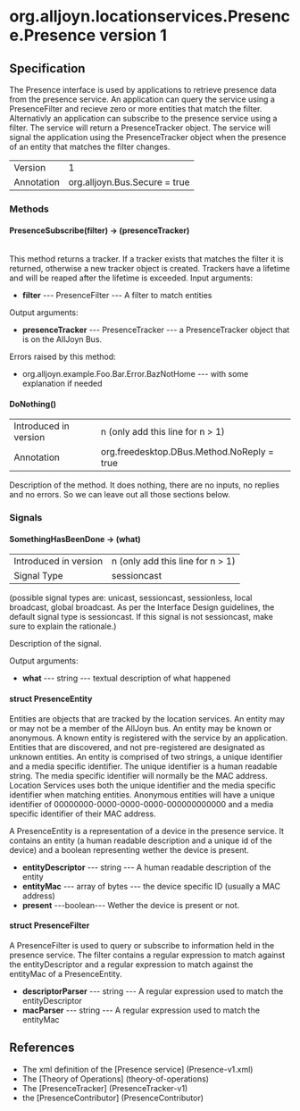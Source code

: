 # org.alljoyn.locationservices.Presence.Presence version 1
## Specification
The Presence interface is used by applications to retrieve presence data from the presence service.
An application can query the service using a PresenceFilter and recieve zero or more entities that
match the filter. Alternativly an application can subscribe to the presence service using a filter. 
The service will return a PresenceTracker object.
The service will signal the application using the PresenceTracker object when the presence of an 
entity that matches the filter changes.

 

|                       |                                                                       |
|-----------------------|-----------------------------------------------------------------------|
| Version               | 1                                                                     |
| Annotation            | org.alljoyn.Bus.Secure = true                                         |


### Methods

#### PresenceSubscribe(filter) -> (presenceTracker)

|                       |                                             |
|-----------------------|---------------------------------------------|


This method returns a tracker. 
If a tracker exists that matches the filter it is returned,
otherwise a new tracker object is created.
Trackers have a lifetime and will be reaped after the lifetime is exceeded.
Input arguments:

  * **filter** --- PresenceFilter --- A filter to match entities

Output arguments:

  * **presenceTracker** --- PresenceTracker --- a PresenceTracker object that is on the AllJoyn Bus.

Errors raised by this method:

 * org.alljoyn.example.Foo.Bar.Error.BazNotHome --- with some explanation if needed

#### DoNothing()

|                       |                                             |
|-----------------------|---------------------------------------------|
| Introduced in version | n (only add this line for n > 1)            |
| Annotation            | org.freedesktop.DBus.Method.NoReply = true  |

Description of the method. It does nothing, there are no inputs, no replies and
no errors. So we can leave out all those sections below.

### Signals

#### SomethingHasBeenDone -> (what)

|                       |                                   |
|-----------------------|-----------------------------------|
| Introduced in version | n (only add this line for n > 1)  |
| Signal Type           | sessioncast                       |

(possible signal types are: unicast, sessioncast, sessionless, local broadcast,
global broadcast. As per the Interface Design guidelines, the default signal
type is sessioncast. If this signal is not sessioncast, make sure to explain
the rationale.)

Description of the signal.

Output arguments:

  * **what** --- string --- textual description of what happened


#### struct PresenceEntity

Entities are objects that are tracked by the location services.
An entity may or may not be a member of the AllJoyn bus. 
An entity may be known or anonymous. 
A known entity is registered with the service by an application. 
Entities that are discovered, and not pre-registered are designated as unknown entities.
An entity is comprised of two strings, a unique identifier and a media specific identifier. 
The unique identifier is a human readable string.
The media specific identifier will normally be the MAC address. 
Location Services uses both the unique identifier and the media specific identifier when matching 
entities. Anonymous entities will have a unique identifier of 00000000-0000-0000-0000-000000000000
and a media specific identifier of their MAC address.

A PresenceEntity is a representation of a device in the presence service. 
It contains an entity (a human readable description and a unique id of the device) and a boolean
representing wether the device is present. 

  * **entityDescriptor** --- string --- A human readable description of the entity
  * **entityMac** --- array of bytes --- the device specific ID (usually a MAC address)
  * **present** ---boolean--- Wether the device is present or not.

#### struct PresenceFilter

A PresenceFilter is used to query or subscribe to information held in the presence service.
The filter contains a regular expression to match against the entityDescriptor and a regular expression to match against the entityMac of a PresenceEntity.

  * **descriptorParser** --- string --- A regular expression used to match the entityDescriptor 
  * **macParser** --- string --- A regular expression used to match the entityMac


## References

  * The xml definition of the [Presence service] (Presence-v1.xml)
  * The [Theory of Operations] (theory-of-operations)
  * The [PresenceTracker] (PresenceTracker-v1)
  * the [PresenceContributor] (PresenceContributor)

